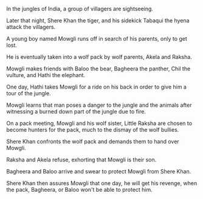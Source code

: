 In the jungles of India, a group of villagers are sightseeing.

Later that night, Shere Khan the tiger, and his sidekick Tabaqui the hyena attack the villagers.

A young boy named Mowgli runs off in search of his parents, only to get lost.

He is eventually taken into a wolf pack by wolf parents, Akela and Raksha.

Mowgli makes friends with Baloo the bear, Bagheera the panther, Chil the vulture, and Hathi the elephant.

One day, Hathi takes Mowgli for a ride on his back in order to give him a tour of the jungle.

Mowgli learns that man poses a danger to the jungle and the animals after witnessing a burned down part of the jungle due to fire.

On a pack meeting, Mowgli and his wolf sister, Little Raksha are chosen to become hunters for the pack, much to the dismay of the wolf bullies.

Shere Khan confronts the wolf pack and demands them to hand over Mowgli.

Raksha and Akela refuse, exhorting that Mowgli is their son.

Bagheera and Baloo arrive and swear to protect Mowgli from Shere Khan.

Shere Khan then assures Mowgli that one day, he will get his revenge, when the pack, Bagheera, or Baloo won't be able to protect him.